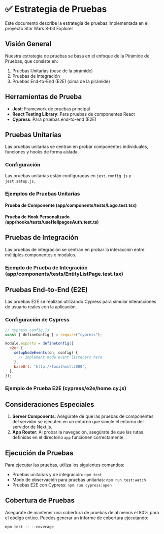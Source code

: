 # ✅ Estrategia de Pruebas

Este documento describe la estrategia de pruebas implementada en el proyecto Star Wars 8-bit Explorer

## Visión General

Nuestra estrategia de pruebas se basa en el enfoque de la Pirámide de Pruebas, que consiste en:

1. Pruebas Unitarias (base de la pirámide)
2. Pruebas de Integración
3. Pruebas End-to-End (E2E) (cima de la pirámide)

## Herramientas de Prueba

- **Jest**: Framework de pruebas principal
- **React Testing Library**: Para pruebas de componentes React
- **Cypress**: Para pruebas end-to-end (E2E)

## Pruebas Unitarias

Las pruebas unitarias se centran en probar componentes individuales, funciones y hooks de forma aislada.

### Configuración

Las pruebas unitarias están configuradas en `jest.config.js` y `jest.setup.js`.

### Ejemplos de Pruebas Unitarias

#### Prueba de Componente (app/components/**tests**/Logo.test.tsx)

#### Prueba de Hook Personalizado (app/hooks/**tests**/useHelipagosAuth.test.ts)

## Pruebas de Integración

Las pruebas de integración se centran en probar la interacción entre múltiples componentes o módulos.

### Ejemplo de Prueba de Integración (app/components/**tests**/EntityListPage.test.tsx)


## Pruebas End-to-End (E2E)

Las pruebas E2E se realizan utilizando Cypress para simular interacciones de usuario reales con la aplicación.

### Configuración de Cypress

```javascript
// cypress.config.js
const { defineConfig } = require("cypress");

module.exports = defineConfig({
  e2e: {
    setupNodeEvents(on, config) {
      // implement node event listeners here
    },
    baseUrl: 'http://localhost:3000',
  },
});
```

### Ejemplo de Prueba E2E (cypress/e2e/home.cy.js)

## Consideraciones Especiales

1. **Server Components**: Asegúrate de que las pruebas de componentes del servidor se ejecuten en un entorno que simule el entorno del servidor de Next.js.
3. **App Router**: Al probar la navegación, asegúrate de que las rutas definidas en el directorio `app` funcionen correctamente.


## Ejecución de Pruebas

Para ejecutar las pruebas, utiliza los siguientes comandos:

- Pruebas unitarias y de integración: `npm test`
- Modo de observación para pruebas unitarias: `npm run test:watch`
- Pruebas E2E con Cypress: `npm run cypress:open`


## Cobertura de Pruebas

Asegúrate de mantener una cobertura de pruebas de al menos el 80% para el código crítico. Puedes generar un informe de cobertura ejecutando:

```plaintext
npm test -- --coverage
```